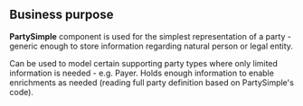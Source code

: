 ## Business purpose

**PartySimple** component is used for the simplest representation of a party - generic enough to store information regarding natural person or legal entity. 

Can be used to model certain supporting party types where only limited information is needed - e.g. Payer. Holds enough information to enable enrichments as needed (reading full party definition based on PartySimple's code).
